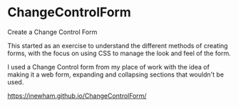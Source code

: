 # ChangeControlForm
Create a Change Control Form

This started as an exercise to understand the different methods of creating forms, with the focus on using CSS to manage the look and feel of the form.

I used a Change Control form from my place of work with the idea of making it a web form, expanding and collapsing sections that wouldn't be used.

https://inewham.github.io/ChangeControlForm/
